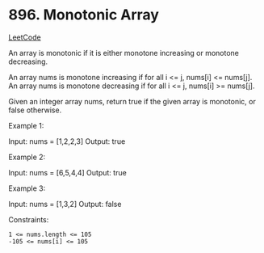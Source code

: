 # 896. Monotonic Array

[LeetCode](https://leetcode.com/problems/monotonic-array/)

An array is monotonic if it is either monotone increasing or monotone decreasing.

An array nums is monotone increasing if for all i <= j, nums[i] <= nums[j]. An array nums is monotone decreasing if for all i <= j, nums[i] >= nums[j].

Given an integer array nums, return true if the given array is monotonic, or false otherwise.

 

Example 1:

Input: nums = [1,2,2,3]
Output: true

Example 2:

Input: nums = [6,5,4,4]
Output: true

Example 3:

Input: nums = [1,3,2]
Output: false

 

Constraints:

    1 <= nums.length <= 105
    -105 <= nums[i] <= 105

